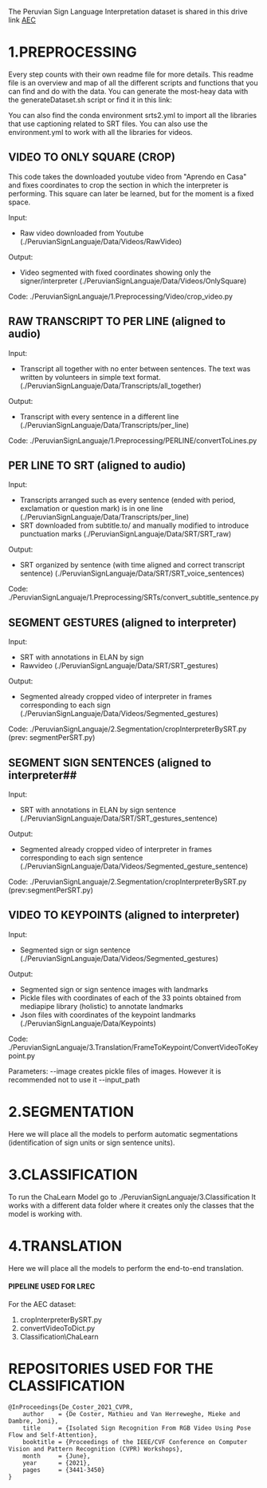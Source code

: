 The Peruvian Sign Language Interpretation dataset is shared in this drive link [AEC](https://drive.google.com/file/d/1fwfbheNn_a-HlmWE0lSgofTnmnUupsv3/view?usp=sharing)



# 1.PREPROCESSING #

Every step counts with their own readme file for more details. This readme file is an overview and map of all the different scripts and functions that you can find and do with the data. You can generate the most-heay data with the generateDataset.sh script or find it in this link:

You can also find the conda environment srts2.yml to import all the libraries that use captioning related to SRT files. You can also use the environment.yml to work with all the libraries for videos.


## VIDEO TO ONLY SQUARE (CROP) ##

This code takes the downloaded youtube video from "Aprendo en Casa" and fixes coordinates to crop the section in which the interpreter is performing. This square can later be learned, but for the moment is a fixed space.

Input:
- Raw video downloaded from Youtube 
(./PeruvianSignLanguaje/Data/Videos/RawVideo)

Output:
- Video segmented with fixed coordinates showing only the signer/interpreter
(./PeruvianSignLanguaje/Data/Videos/OnlySquare)

Code:
./PeruvianSignLanguaje/1.Preprocessing/Video/crop_video.py


## RAW TRANSCRIPT TO PER LINE (aligned to audio) ##

Input:
- Transcript all together with no enter between sentences. The text was written by volunteers in simple text format.
(./PeruvianSignLanguaje/Data/Transcripts/all_together)

Output:
- Transcript with every sentence in a different line
(./PeruvianSignLanguaje/Data/Transcripts/per_line)

Code: 
./PeruvianSignLanguaje/1.Preprocessing/PERLINE/convertToLines.py


## PER LINE TO SRT (aligned to audio) ##

Input:
- Transcripts arranged such as every sentence (ended with period, exclamation or question mark) is in one line
(./PeruvianSignLanguaje/Data/Transcripts/per_line)
- SRT downloaded from subtitle.to/ and manually modified to introduce punctuation marks
(./PeruvianSignLanguaje/Data/SRT/SRT_raw)

Output:
- SRT organized by sentence (with time aligned and correct transcript sentence)
(./PeruvianSignLanguaje/Data/SRT/SRT_voice_sentences)

Code:
./PeruvianSignLanguaje/1.Preprocessing/SRTs/convert_subtitle_sentence.py



## SEGMENT GESTURES (aligned to interpreter) ##

Input:
- SRT with annotations in ELAN by sign
- Rawvideo
(./PeruvianSignLanguaje/Data/SRT/SRT_gestures)

Output:
- Segmented already cropped video of interpreter in frames corresponding to each sign
(./PeruvianSignLanguaje/Data/Videos/Segmented_gestures)

Code:
./PeruvianSignLanguaje/2.Segmentation/cropInterpreterBySRT.py (prev: segmentPerSRT.py)


## SEGMENT SIGN SENTENCES (aligned to interpreter##

Input:
- SRT with annotations in ELAN by sign sentence
(./PeruvianSignLanguaje/Data/SRT/SRT_gestures_sentence)

Output:
- Segmented already cropped video of interpreter in frames corresponding to each sign sentence
(./PeruvianSignLanguaje/Data/Videos/Segmented_gesture_sentence)

Code:
./PeruvianSignLanguaje/2.Segmentation/cropInterpreterBySRT.py (prev:segmentPerSRT.py)


## VIDEO TO KEYPOINTS (aligned to interpreter) ##

Input:
- Segmented sign or sign sentence
(./PeruvianSignLanguaje/Data/Videos/Segmented_gestures)

Output:
- Segmented sign or sign sentence images with landmarks
- Pickle files with coordinates of each of the 33 points obtained from mediapipe library (holistic) to annotate landmarks
- Json files with coordinates of the keypoint landmarks
(./PeruvianSignLanguaje/Data/Keypoints)

Code:
./PeruvianSignLanguaje/3.Translation/FrameToKeypoint/ConvertVideoToKeypoint.py

Parameters:
--image creates pickle files of images. However it is recommended not to use it
--input_path


# 2.SEGMENTATION #

Here we will place all the models to perform automatic segmentations (identification of sign units or sign sentence units).




# 3.CLASSIFICATION #

To run the ChaLearn Model go to ./PeruvianSignLanguaje/3.Classification
It works with a different data folder where it creates only the classes that the model is working with.



# 4.TRANSLATION #

Here we will place all the models to perform the end-to-end translation.



#### PIPELINE USED FOR LREC ####
For the AEC dataset:
1. cropInterpreterBySRT.py
2. convertVideoToDict.py
3. Classification\ChaLearn

# REPOSITORIES USED FOR THE CLASSIFICATION

```
@InProceedings{De_Coster_2021_CVPR,
    author    = {De Coster, Mathieu and Van Herreweghe, Mieke and Dambre, Joni},
    title     = {Isolated Sign Recognition From RGB Video Using Pose Flow and Self-Attention},
    booktitle = {Proceedings of the IEEE/CVF Conference on Computer Vision and Pattern Recognition (CVPR) Workshops},
    month     = {June},
    year      = {2021},
    pages     = {3441-3450}
}
```
